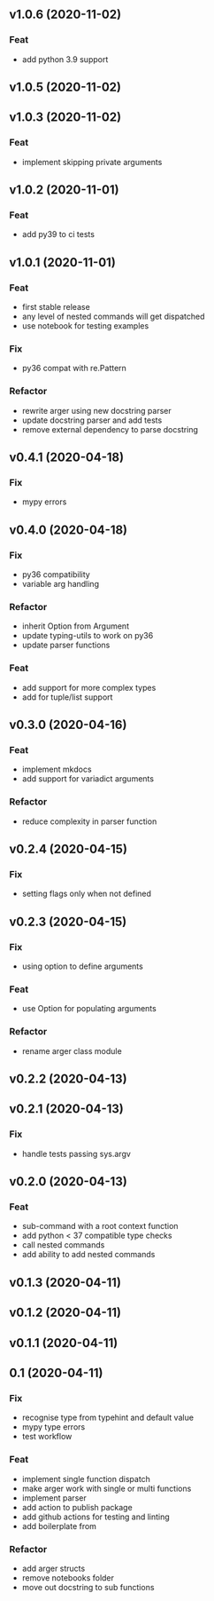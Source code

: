 ## v1.0.6 (2020-11-02)

### Feat

- add python 3.9 support

## v1.0.5 (2020-11-02)

## v1.0.3 (2020-11-02)

### Feat

- implement skipping private arguments

## v1.0.2 (2020-11-01)

### Feat

- add py39 to ci tests

## v1.0.1 (2020-11-01)

### Feat

- first stable release
- any level of nested commands will get dispatched
- use notebook for testing examples

### Fix

- py36 compat with re.Pattern

### Refactor

- rewrite arger using new docstring parser
- update docstring parser and add tests
- remove external dependency to parse docstring

## v0.4.1 (2020-04-18)

### Fix

- mypy errors

## v0.4.0 (2020-04-18)

### Fix

- py36 compatibility
- variable arg handling

### Refactor

- inherit Option from Argument
- update typing-utils to work on py36
- update parser functions

### Feat

- add support for more complex types
- add for tuple/list support

## v0.3.0 (2020-04-16)

### Feat

- implement mkdocs
- add support for variadict arguments

### Refactor

- reduce complexity in parser function

## v0.2.4 (2020-04-15)

### Fix

- setting flags only when not defined

## v0.2.3 (2020-04-15)

### Fix

- using option to define arguments

### Feat

- use Option for populating arguments

### Refactor

- rename arger class module

## v0.2.2 (2020-04-13)

## v0.2.1 (2020-04-13)

### Fix

- handle tests passing sys.argv

## v0.2.0 (2020-04-13)

### Feat

- sub-command with a root context function
- add python < 37 compatible type checks
- call nested commands
- add ability to add nested commands

## v0.1.3 (2020-04-11)

## v0.1.2 (2020-04-11)

## v0.1.1 (2020-04-11)

## 0.1 (2020-04-11)

### Fix

- recognise type from typehint and default value
- mypy type errors
- test workflow

### Feat

- implement single function dispatch
- make arger work with single or multi functions
- implement parser
- add action to publish package
- add github actions for testing and linting
- add boilerplate from

### Refactor

- add arger structs
- remove notebooks folder
- move out docstring to sub functions
